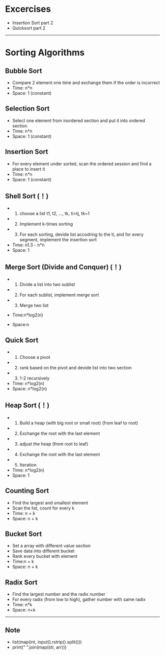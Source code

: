 # Excercises
- Insertion Sort part 2
- Quicksort part 2

---
# Sorting Algorithms
## Bubble Sort 
- Compare 2 element one time and exchange them if the order is incorrect
- Time: n*n
- Space: 1 (constant)

## Selection Sort
- Select one element from inordered section and put it into ordered section
- Time: n*n
- Space: 1 (constant)

## Insertion Sort
- For every element under sorted, scan the ordered session and find a place to insert it
- Time: n*n
- Space: 1 (constant)

## Shell Sort (**！**)
- 1. choose a list t1, t2, ..., tk, ti>tj, tk=1
- 2. Implement k-times sorting
- 3. For each sorting, devide list accodring to the ti, and for every segment, implement the insertion sort
- Time: n1.3 - n*n
- Space: 1

## Merge Sort (Divide and Conquer) (**！**)
- 1. Divide a list into two sublist
- 2. For each sublist, implement merge sort
- 3. Merge two list

- Time:n*log2(n)
- Space:n

## Quick Sort 
- 1. Choose a pivot
- 2. rank based on the pivot and devide list into two section
- 3. 1-2 recursively
- Time: n*log2(n)
- Space: n*log2(n)

## Heap Sort (**！**)
- 1. Build a heap (with big root or small root) (from leaf to root)
- 2. Exchange the root with the last element 
- 3. adjust the heap (from root to leaf)
- 4. Exchange the root with the last element
- 5. Iteration
- Time: n*log2(n)
- Space: 1

## Counting Sort
- Find the largest and smallest element
- Scan the list, count for every k
- Time: n + k
- Space: n + k

## Bucket Sort
- Set a array with different value section
- Save data into different bucket
- Rank every bucket with element
- Time:n + k
- Space: n + k

## Radix Sort
- Find the largest number and the radix number
- For every radix (from low to high), gather number with same radix
- Time: n*k
- Space: n+k

---
## Note
- list(map(int, input().rstrip().split()))
- print(" ".join(map(str, arr)))
